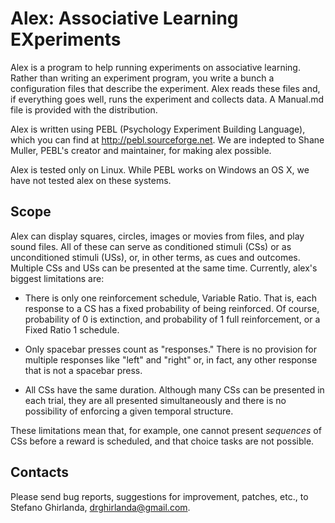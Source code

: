 Alex: Associative Learning EXperiments
======================================

Alex is a program to help running experiments on associative
learning. Rather than writing an experiment program, you write a bunch
a configuration files that describe the experiment. Alex reads these
files and, if everything goes well, runs the experiment and collects
data. A Manual.md file is provided with the distribution. 

Alex is written using PEBL (Psychology Experiment Building Language),
which you can find at http://pebl.sourceforge.net. We are indepted to
Shane Muller, PEBL's creator and maintainer, for making alex possible.

Alex is tested only on Linux. While PEBL works on Windows an OS X, we
have not tested alex on these systems.

Scope
-----

Alex can display squares, circles, images or movies from files, and
play sound files. All of these can serve as conditioned stimuli (CSs)
or as unconditioned stimuli (USs), or, in other terms, as cues and
outcomes. Multiple CSs and USs can be presented at the same
time. Currently, alex's biggest limitations are:

- There is only one reinforcement schedule, Variable Ratio. That is,
  each response to a CS has a fixed probability of being
  reinforced. Of course, probability of 0 is extinction, and
  probability of 1 full reinforcement, or a Fixed Ratio 1 schedule.

- Only spacebar presses count as "responses." There is no provision
  for multiple responses like "left" and "right" or, in fact, any
  other response that is not a spacebar press.

- All CSs have the same duration. Although many CSs can be presented
  in each trial, they are all presented simultaneously and there is no
  possibility of enforcing a given temporal structure.

These limitations mean that, for example, one cannot present
*sequences* of CSs before a reward is scheduled, and that choice tasks
are not possible.

Contacts
--------

Please send bug reports, suggestions for improvement, patches, etc.,
to Stefano Ghirlanda, drghirlanda@gmail.com.